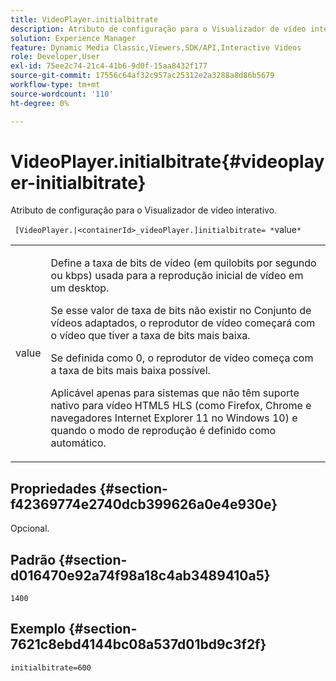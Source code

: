 ```yaml
---
title: VideoPlayer.initialbitrate
description: Atributo de configuração para o Visualizador de vídeo interativo.
solution: Experience Manager
feature: Dynamic Media Classic,Viewers,SDK/API,Interactive Videos
role: Developer,User
exl-id: 75ee2c74-21c4-41b6-9d0f-15aa8432f177
source-git-commit: 17556c64af32c957ac25312e2a3288a8d86b5679
workflow-type: tm+mt
source-wordcount: '110'
ht-degree: 0%

---
```


# VideoPlayer.initialbitrate{#videoplayer-initialbitrate}

Atributo de configuração para o Visualizador de vídeo interativo.

` [VideoPlayer.|<containerId>_videoPlayer.]initialbitrate= *`value`*`

<table id="table_C616483932C2482CA9794DDD7313FD7C"> 
 <tbody> 
  <tr> 
   <td colname="col1"> <p> <span class="codeph"> value</span> </p> </td> 
   <td colname="col2"> <p> Define a taxa de bits de vídeo (em quilobits por segundo ou kbps) usada para a reprodução inicial de vídeo em um desktop. </p> <p>Se esse valor de taxa de bits não existir no Conjunto de vídeos adaptados, o reprodutor de vídeo começará com o vídeo que tiver a taxa de bits mais baixa. </p> <p>Se definida como <span class="codeph"> 0</span>, o reprodutor de vídeo começa com a taxa de bits mais baixa possível. </p> <p>Aplicável apenas para sistemas que não têm suporte nativo para vídeo HTML5 HLS (como Firefox, Chrome e navegadores Internet Explorer 11 no Windows 10) e quando o modo de reprodução é definido como automático. </p> </td> 
  </tr> 
 </tbody> 
</table>

## Propriedades {#section-f42369774e2740dcb399626a0e4e930e}

Opcional.

## Padrão {#section-d016470e92a74f98a18c4ab3489410a5}

`1400`

## Exemplo {#section-7621c8ebd4144bc08a537d01bd9c3f2f}

```
initialbitrate=600
```
